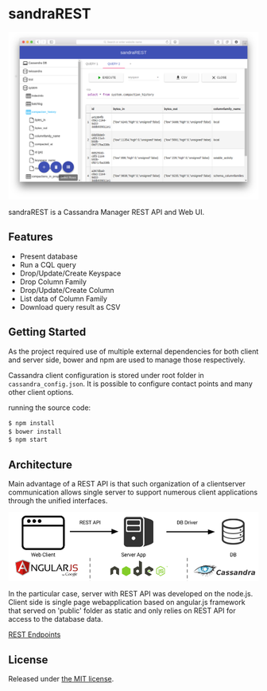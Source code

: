 # sandraREST

![screen shot](docs/img/screenshot.png)

sandraREST is a Cassandra Manager REST API and Web UI.

## Features

* Present database
* Run a CQL query
* Drop/Update/Create Keyspace
* Drop Column Family
* Drop/Update/Create Column
* List data of Column Family
* Download query result as CSV

## Getting Started

As the project required use of multiple external dependencies
for both client and server side, bower and npm are used to
manage those respectively.

Cassandra client configuration is stored under root folder in
`cassandra_config.json`. It is possible to configure contact
points and many other client options.

running the source code:
```bash
$ npm install
$ bower install
$ npm start
```

## Architecture

Main advantage of a REST API is that such organization of
a client­server communication allows single server to support
numerous client applications through the unified interfaces.

![interface guide](docs/img/overview.png)

In the particular case, server with REST API was developed on
the node.js. Client side is single page web­application based
on angular.js framework that served on 'public' folder as static
and only relies on REST API for access to the database data.

[REST Endpoints](docs/rest_endpoints.md)


## License

Released under [the MIT license](LICENSE).
